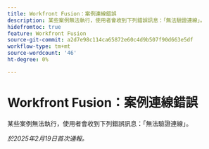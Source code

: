 ```yaml
---
title: Workfront Fusion：案例連線錯誤
description: 某些案例無法執行，使用者會收到下列錯誤訊息：「無法驗證連線」。
hidefromtoc: true
feature: Workfront Fusion
source-git-commit: a2d7e98c114ca65872e60c4d9b507f90d663e5df
workflow-type: tm+mt
source-wordcount: '46'
ht-degree: 0%

---
```


# Workfront Fusion：案例連線錯誤

某些案例無法執行，使用者會收到下列錯誤訊息：「無法驗證連線」。

_於2025年2月19日首次通報。_
